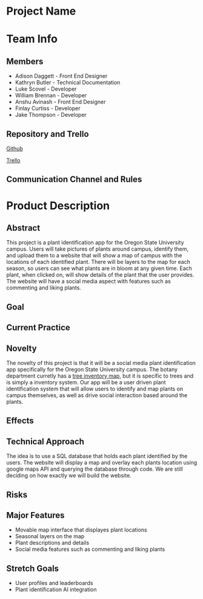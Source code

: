 # Project Name


# Team Info


## Members



* Adison Daggett - Front End Designer
* Kathryn Butler - Technical Documentation
* Luke Scovel - Developer
* William Brennan - Developer
* Anshu Avinash - Front End Designer
* Finlay Curtiss - Developer
* Jake Thompson - Developer


## Repository and Trello

[Github](https://github.com/Flameis/CS362-Team3)

[Trello](https://trello.com/invite/b/67889462677f5d65a4989b33/ATTIe0f43054cfcbbfb3830f98380cd77a4bFBE38CB3/pt3-backups-made-simple)

## Communication Channel and Rules


# Product Description


## Abstract

This project is a plant identification app for the Oregon State University campus. Users will take pictures of plants around campus, identify them, and upload them to a website that will show a map of campus with the locations of each identified plant. There will be layers to the map for each season, so users can see what plants are in bloom at any given time. Each plant, when clicked on, will show details of the plant that the user provides. The website will have a social media aspect with features such as commenting and liking plants.


## Goal



## Current Practice



## Novelty

The novelty of this project is that it will be a social media plant identification app specifically for the Oregon State University campus. The botany department curretly has a [tree inventory map](https://www.arcgis.com/apps/instant/basic/index.html?appid=097214a28e934a7681e229b41c9e0d29), but it is specific to trees and is simply a inventory system. Our app will be a user driven plant identification system that will allow users to identify and map plants on campus themselves, as well as drive social interaction based around the plants. 


## Effects



## Technical Approach

The idea is to use a SQL database that holds each plant identified by the users. The website will display a map and overlay each plants location using google maps API and querying the database through code. We are still deciding on how exactly we will build the website.


## Risks



## Major Features

* Movable map interface that displayes plant locations
* Seasonal layers on the map
* Plant descriptions and details
* Social media features such as commenting and liking plants

## Stretch Goals

* User profiles and leaderboards
* Plant identification AI integration